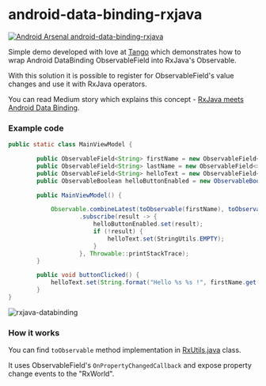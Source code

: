 # android-data-binding-rxjava

[![Android Arsenal android-data-binding-rxjava](https://img.shields.io/badge/Android%20Arsenal-android--data--binding--rxjava-green.svg?style=true)](https://android-arsenal.com/details/3/4369)

Simple demo developed with love at [Tango](http://tango.agency) which demonstrates how to wrap Android DataBinding ObservableField into RxJava's Observable.

With this solution it is possible to register for ObservableField's value changes and use it with RxJava operators.

You can read Medium story which explains this concept - [RxJava meets Android Data Binding](https://medium.com/tangoagency/rxjava-meets-android-data-binding-4ca5e1144107#.wv63halu1).

### Example code

```java
public static class MainViewModel {

        public ObservableField<String> firstName = new ObservableField<>();
        public ObservableField<String> lastName = new ObservableField<>();
        public ObservableField<String> helloText = new ObservableField<>();
        public ObservableBoolean helloButtonEnabled = new ObservableBoolean(false);

        public MainViewModel() {

            Observable.combineLatest(toObservable(firstName), toObservable(lastName), (firstName, lastName) -> StringUtils.isNotNullOrEmpty(firstName) && StringUtils.isNotNullOrEmpty(lastName))
                    .subscribe(result -> {
                        helloButtonEnabled.set(result);
                        if (!result) {
                            helloText.set(StringUtils.EMPTY);
                        }
                    }, Throwable::printStackTrace);
        }

        public void buttonClicked() {
            helloText.set(String.format("Hello %s %s !", firstName.get(), lastName.get()));
        }
}
```

![rxjava-databinding](https://cloud.githubusercontent.com/assets/469111/18312397/db8996fc-7509-11e6-9bcd-0cee0bac0754.gif)

### How it works

You can find ```toObservable``` method implementation in [RxUtils.java](https://github.com/TangoAgency/android-data-binding-rxjava/blob/master/app/src/main/java/agency/tango/databindingrxjava/RxUtils.java) class.

It uses ObservableField's ```OnPropertyChangedCallback``` and expose property change events to the "RxWorld".
